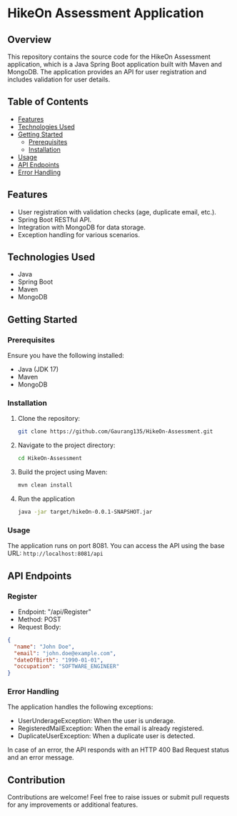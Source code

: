 # HikeOn Assessment Application

## Overview

This repository contains the source code for the HikeOn Assessment application, which is a Java Spring Boot application built with Maven and MongoDB. The application provides an API for user registration and includes validation for user details.

## Table of Contents

- [Features](#features)
- [Technologies Used](#technologies-used)
- [Getting Started](#getting-started)
    - [Prerequisites](#prerequisites)
    - [Installation](#installation)
- [Usage](#usage)
- [API Endpoints](#api-endpoints)
- [Error Handling](#error-handling)


## Features

- User registration with validation checks (age, duplicate email, etc.).
- Spring Boot RESTful API.
- Integration with MongoDB for data storage.
- Exception handling for various scenarios.

## Technologies Used

- Java
- Spring Boot
- Maven
- MongoDB

## Getting Started

### Prerequisites

Ensure you have the following installed:

- Java (JDK 17)
- Maven
- MongoDB

### Installation


1. Clone the repository:

    ```bash
    git clone https://github.com/Gaurang135/HikeOn-Assessment.git
    ```

2. Navigate to the project directory:

    ```bash
    cd HikeOn-Assessment
    ```

3. Build the project using Maven:

    ```bash
    mvn clean install
    ```
4. Run the application
    ```bash
    java -jar target/hikeOn-0.0.1-SNAPSHOT.jar
    ```
### Usage
The application runs on port 8081. You can access the API using the base URL: 
    ```
    http://localhost:8081/api
    ```
## API Endpoints

### Register
* Endpoint: "/api/Register"
* Method: POST
* Request Body:
```json
{
  "name": "John Doe",
  "email": "john.doe@example.com",
  "dateOfBirth": "1990-01-01",
  "occupation": "SOFTWARE_ENGINEER"
}
```
### Error Handling
The application handles the following exceptions:
* UserUnderageException: When the user is underage.
* RegisteredMailException: When the email is already registered.
* DuplicateUserException: When a duplicate user is detected.

In case of an error, the API responds with an HTTP 400 Bad Request status and an error message.

## Contribution

Contributions are welcome! Feel free to raise issues or submit pull requests for any improvements or additional features.



